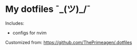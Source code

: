 # My dotfiles ¯\_(ツ)_/¯

Includes:
- configs for nvim


Customized from: https://github.com/ThePrimeagen/.dotfiles
